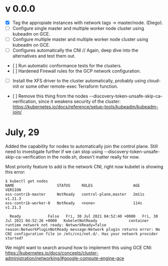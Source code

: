 v 0.0.0
========

- [X] Tag the appropiate instances with network tags -> master/node. (Diego).
- [ ] Configure single master and multiple worker node cluster using kubeadm on GCE.
- [ ] Configure multiple master and multiple worker node cluster using kubeadm on GCE.
- [ ] Configures automatically the CNI // Again, deep dive into the alternatives and test them out.
- [ ] Run automatic conformance tests for the clusters.
- [ ] Hardened Firewall rules for the GCP network configuration.
- [ ] Install the XFS driver to the cluster automatically, probably using cloud-init or some other remote-exec Terraform function.
- [ ] Remove this thing from the nodes --discovery-token-unsafe-skip-ca-verification, since it weakens security of the cluster: https://kubernetes.io/docs/reference/setup-tools/kubeadm/kubeadm-join/
 
July, 29
========

Added the capability for nodes to automatically join the control plane. Still need to investigate further if we can stop using --discovery-token-unsafe-skip-ca-verification in the node.sh, doesn't matter really for now. 

Most priority feature to add is the network CNI, right now kubelet is showing this error:

```
$ kubectl get nodes
NAME                   STATUS     ROLES                  AGE     VERSION
oss-contrib-master     NotReady   control-plane,master   2m11s   v1.21.3
oss-contrib-worker-0   NotReady   <none>                 114s    v1.21.3
```

```
  Ready            False   Fri, 30 Jul 2021 04:52:40 +0000   Fri, 30 Jul 2021 04:52:26 +0000   KubeletNotReady              container runtime network not ready: NetworkReady=false reason:NetworkPluginNotReady message:Network plugin returns error: No CNI configuration file in /etc/cni/net.d/. Has your network provider started?
```

We might want to search around how to implement this using GCE CNI:
https://kubernetes.io/docs/concepts/cluster-administration/networking/#google-compute-engine-gce